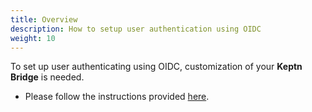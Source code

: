 ```yaml
---
title: Overview
description: How to setup user authentication using OIDC
weight: 10
---
```


To set up user authenticating using OIDC, customization of your **Keptn Bridge** is needed. 

* Please follow the instructions provided [here](../../../reference/bridge/oauth/#enable-disable-authentication).